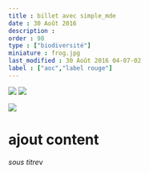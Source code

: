 ```yaml
---
title : billet avec simple_mde
date : 30 Août 2016
description : 
order : 98
type : ["biodiversité"]
miniature : frog.jpg
last_modified : 30 Août 2016 04-07-02
label : ["aoc","label rouge"]
---
```

![](http://admien33.github.io/lcb01/images/framboise-100by100-e17f0c.jpg)
![](http://admien33.github.io/lcb01/images/plan-googleearth-lacasebiocoutras-400by289-fdfd38.jpg)

![](https://drive.google.com/uc?export=view&id=0B5tGhUwjqeaCTnRJNkF2NTl5cGs)
# ajout content

*sous titre*v